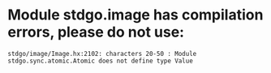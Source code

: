 # Module stdgo.image has compilation errors, please do not use:
```
stdgo/image/Image.hx:2102: characters 20-50 : Module stdgo.sync.atomic.Atomic does not define type Value

```

